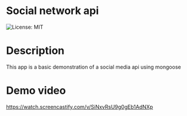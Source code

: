 # Social network api

![License: MIT](https://img.shields.io/badge/License-MIT-yellow.svg)


# Description

This app is a basic demonstration of a social media api using mongoose

# Demo video
https://watch.screencastify.com/v/SiNxvRsU9g0gEb1AdNXp
